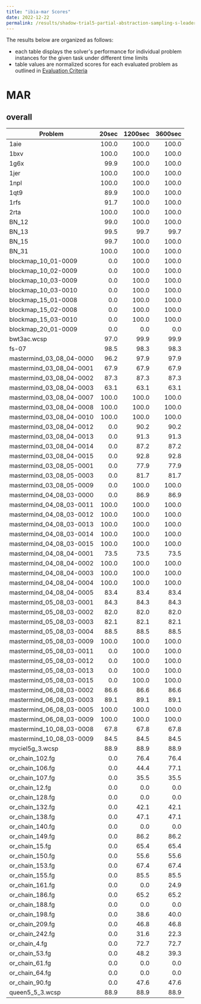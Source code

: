 ```yaml
---
title: "ibia-mar Scores"
date: 2022-12-22
permalink: /results/shadow-trial5-partial-abstraction-sampling-s-leader-board-2022-12-22/solver-scores/ibia-mar-scores
---
```




The results below are organized as follows:
- each table displays the solver's performance for individual problem instances for the given task under different time limits
- table values are normalized scores for each evaluated problem as outlined in [Evaluation Criteria](https://uaicompetition.github.io/uci-2022/results/evaluation-criteria/)


# MAR

## overall

|         Problem          | 20sec | 1200sec | 3600sec |
| ------------------------ | ----: | ------: | ------: |
| 1aie                     | 100.0 |   100.0 |   100.0 |
| 1bxv                     | 100.0 |   100.0 |   100.0 |
| 1g6x                     |  99.9 |   100.0 |   100.0 |
| 1jer                     | 100.0 |   100.0 |   100.0 |
| 1npl                     | 100.0 |   100.0 |   100.0 |
| 1qt9                     |  89.9 |   100.0 |   100.0 |
| 1rfs                     |  91.7 |   100.0 |   100.0 |
| 2rta                     | 100.0 |   100.0 |   100.0 |
| BN_12                    |  99.0 |   100.0 |   100.0 |
| BN_13                    |  99.5 |    99.7 |    99.7 |
| BN_15                    |  99.7 |   100.0 |   100.0 |
| BN_31                    | 100.0 |   100.0 |   100.0 |
| blockmap_10_01-0009      |   0.0 |   100.0 |   100.0 |
| blockmap_10_02-0009      |   0.0 |   100.0 |   100.0 |
| blockmap_10_03-0009      |   0.0 |   100.0 |   100.0 |
| blockmap_10_03-0010      |   0.0 |   100.0 |   100.0 |
| blockmap_15_01-0008      |   0.0 |   100.0 |   100.0 |
| blockmap_15_02-0008      |   0.0 |   100.0 |   100.0 |
| blockmap_15_03-0010      |   0.0 |   100.0 |   100.0 |
| blockmap_20_01-0009      |   0.0 |     0.0 |     0.0 |
| bwt3ac.wcsp              |  97.0 |    99.9 |    99.9 |
| fs-07                    |  98.5 |    98.3 |    98.3 |
| mastermind_03_08_04-0000 |  96.2 |    97.9 |    97.9 |
| mastermind_03_08_04-0001 |  67.9 |    67.9 |    67.9 |
| mastermind_03_08_04-0002 |  87.3 |    87.3 |    87.3 |
| mastermind_03_08_04-0003 |  63.1 |    63.1 |    63.1 |
| mastermind_03_08_04-0007 | 100.0 |   100.0 |   100.0 |
| mastermind_03_08_04-0008 | 100.0 |   100.0 |   100.0 |
| mastermind_03_08_04-0010 | 100.0 |   100.0 |   100.0 |
| mastermind_03_08_04-0012 |   0.0 |    90.2 |    90.2 |
| mastermind_03_08_04-0013 |   0.0 |    91.3 |    91.3 |
| mastermind_03_08_04-0014 |   0.0 |    87.2 |    87.2 |
| mastermind_03_08_04-0015 |   0.0 |    92.8 |    92.8 |
| mastermind_03_08_05-0001 |   0.0 |    77.9 |    77.9 |
| mastermind_03_08_05-0003 |   0.0 |    81.7 |    81.7 |
| mastermind_03_08_05-0009 |   0.0 |   100.0 |   100.0 |
| mastermind_04_08_03-0000 |   0.0 |    86.9 |    86.9 |
| mastermind_04_08_03-0011 | 100.0 |   100.0 |   100.0 |
| mastermind_04_08_03-0012 | 100.0 |   100.0 |   100.0 |
| mastermind_04_08_03-0013 | 100.0 |   100.0 |   100.0 |
| mastermind_04_08_03-0014 | 100.0 |   100.0 |   100.0 |
| mastermind_04_08_03-0015 | 100.0 |   100.0 |   100.0 |
| mastermind_04_08_04-0001 |  73.5 |    73.5 |    73.5 |
| mastermind_04_08_04-0002 | 100.0 |   100.0 |   100.0 |
| mastermind_04_08_04-0003 | 100.0 |   100.0 |   100.0 |
| mastermind_04_08_04-0004 | 100.0 |   100.0 |   100.0 |
| mastermind_04_08_04-0005 |  83.4 |    83.4 |    83.4 |
| mastermind_05_08_03-0001 |  84.3 |    84.3 |    84.3 |
| mastermind_05_08_03-0002 |  82.0 |    82.0 |    82.0 |
| mastermind_05_08_03-0003 |  82.1 |    82.1 |    82.1 |
| mastermind_05_08_03-0004 |  88.5 |    88.5 |    88.5 |
| mastermind_05_08_03-0009 | 100.0 |   100.0 |   100.0 |
| mastermind_05_08_03-0011 |   0.0 |   100.0 |   100.0 |
| mastermind_05_08_03-0012 |   0.0 |   100.0 |   100.0 |
| mastermind_05_08_03-0013 |   0.0 |   100.0 |   100.0 |
| mastermind_05_08_03-0015 |   0.0 |   100.0 |   100.0 |
| mastermind_06_08_03-0002 |  86.6 |    86.6 |    86.6 |
| mastermind_06_08_03-0003 |  89.1 |    89.1 |    89.1 |
| mastermind_06_08_03-0005 | 100.0 |   100.0 |   100.0 |
| mastermind_06_08_03-0009 | 100.0 |   100.0 |   100.0 |
| mastermind_10_08_03-0008 |  67.8 |    67.8 |    67.8 |
| mastermind_10_08_03-0009 |  84.5 |    84.5 |    84.5 |
| myciel5g_3.wcsp          |  88.9 |    88.9 |    88.9 |
| or_chain_102.fg          |   0.0 |    76.4 |    76.4 |
| or_chain_106.fg          |   0.0 |    44.4 |    77.1 |
| or_chain_107.fg          |   0.0 |    35.5 |    35.5 |
| or_chain_12.fg           |   0.0 |     0.0 |     0.0 |
| or_chain_128.fg          |   0.0 |     0.0 |     0.0 |
| or_chain_132.fg          |   0.0 |    42.1 |    42.1 |
| or_chain_138.fg          |   0.0 |    47.1 |    47.1 |
| or_chain_140.fg          |   0.0 |     0.0 |     0.0 |
| or_chain_149.fg          |   0.0 |    86.2 |    86.2 |
| or_chain_15.fg           |   0.0 |    65.4 |    65.4 |
| or_chain_150.fg          |   0.0 |    55.6 |    55.6 |
| or_chain_153.fg          |   0.0 |    67.4 |    67.4 |
| or_chain_155.fg          |   0.0 |    85.5 |    85.5 |
| or_chain_161.fg          |   0.0 |     0.0 |    24.9 |
| or_chain_186.fg          |   0.0 |    65.2 |    65.2 |
| or_chain_188.fg          |   0.0 |     0.0 |     0.0 |
| or_chain_198.fg          |   0.0 |    38.6 |    40.0 |
| or_chain_209.fg          |   0.0 |    46.8 |    46.8 |
| or_chain_242.fg          |   0.0 |    31.6 |    22.3 |
| or_chain_4.fg            |   0.0 |    72.7 |    72.7 |
| or_chain_53.fg           |   0.0 |    48.2 |    39.3 |
| or_chain_61.fg           |   0.0 |     0.0 |     0.0 |
| or_chain_64.fg           |   0.0 |     0.0 |     0.0 |
| or_chain_90.fg           |   0.0 |    47.6 |    47.6 |
| queen5_5_3.wcsp          |  88.9 |    88.9 |    88.9 |

